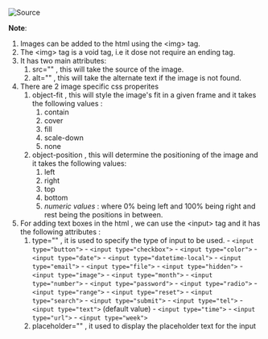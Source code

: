 ![Source](https://youtu.be/G3e-cpL7ofc?t=7869)

**Note**:
1. Images can be added to the html using the \<img> tag.
2. The \<img> tag is a void tag, i.e it dose not require an ending tag.
3. It has two main attributes:
	1. src="" , this will take the source of the image.
	2. alt="" , this will take the alternate text if the image is not found.
4. There are 2 image specific css properites
	1. object-fit , this will style the image's fit in a given frame and it takes the following values :
		1. contain
		2. cover
		3. fill
		4. scale-down
		5. none
	2. object-position , this will determine the positioning of the image and it takes the following values:
		1. left
		2. right
		3. top
		4. bottom
		5. *numeric values* : where 0% being left and 100% being right and rest being the positions in between.
5. For adding text boxes in the html , we can use the \<input> tag and it has the following attributes :
	1. type="" , it is used to specify the type of input to be used.
			- `<input type="button">`
			- `<input type="checkbox">`
			- `<input type="color">`
			- `<input type="date">`
			- `<input type="datetime-local">`
			- `<input type="email">`
			- `<input type="file">`
			- `<input type="hidden">`
			- `<input type="image">`
			- `<input type="month">`
			- `<input type="number">`
			- `<input type="password">`
			- `<input type="radio">`
			- `<input type="range">`
			- `<input type="reset">`
			- `<input type="search">`
			- `<input type="submit">`
			- `<input type="tel">`
			- `<input type="text">` (default value)
			- `<input type="time">`
			- `<input type="url">`
			- `<input type="week">`
	1. placeholder="" , it used to display the placeholder text for the input